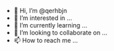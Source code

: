 - 👋 Hi, I’m @qerhbjn
- 👀 I’m interested in ...
- 🌱 I’m currently learning ...
- 💞️ I’m looking to collaborate on ...
- 📫 How to reach me ...

<!---
qerhbjn/qerhbjn is a ✨ special ✨ repository because its `README.md` (this file) appears on your GitHub profile.
You can click the Preview link to take a look at your changes.
--->
